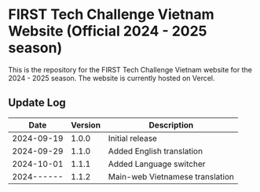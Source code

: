 ﻿# FIRST Tech Challenge Vietnam Website (Official 2024 - 2025 season) 

This is the repository for the FIRST Tech Challenge Vietnam website for the 2024 - 2025 season. The website is currently hosted on Vercel.

## Update Log

| Date       | Version | Description                    |
|------------|---------|--------------------------------|
| 2024-09-19 | 1.0.0   | Initial release                |
| 2024-09-29 | 1.1.0   | Added English translation      |
| 2024-10-01 | 1.1.1   | Added Language switcher        | (Current version)
| 2024------ | 1.1.2   | Main-web Vietnamese translation|

